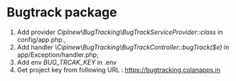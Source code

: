 # Bugtrack package
1) Add provider *Ciplnew\BugTracking\BugTrackServiceProvider::class* in config/app.php.,
2) Add handler *\Ciplnew\BugTracking\BugTrackController::bugTrack($e)* in app/Exception/handler.php;
3) Add env *BUG_TRCAK_KEY* in .env
4) Get project key from following URL : https://bugtracking.colanapps.in
